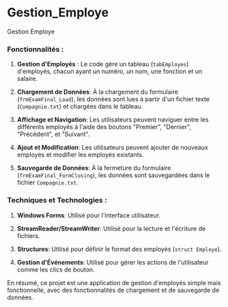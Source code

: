 # Gestion_Employe
Gestion Employe
### Fonctionnalités :

1. **Gestion d'Employés** : Le code gère un tableau (`tabEmployes`) d'employés, chacun ayant un numéro, un nom, une fonction et un salaire.
   
2. **Chargement de Données**: À la chargement du formulaire (`frmExamFinal_Load`), les données sont lues à partir d'un fichier texte (`Compagnie.txt`) et chargées dans le tableau.
  
3. **Affichage et Navigation**: Les utilisateurs peuvent naviguer entre les différents employés à l'aide des boutons "Premier", "Dernier", "Précédent", et "Suivant".

4. **Ajout et Modification**: Les utilisateurs peuvent ajouter de nouveaux employés et modifier les employés existants.

5. **Sauvegarde de Données**: À la fermeture du formulaire (`frmExamFinal_FormClosing`), les données sont sauvegardées dans le fichier `Compagnie.txt`.

### Techniques et Technologies :

1. **Windows Forms**: Utilisé pour l'interface utilisateur.
  
2. **StreamReader/StreamWriter**: Utilisé pour la lecture et l'écriture de fichiers.
  
3. **Structures**: Utilisé pour définir le format des employés (`struct Employe`).
  
4. **Gestion d'Événements**: Utilisé pour gérer les actions de l'utilisateur comme les clics de bouton.

En résumé, ce projet est une application de gestion d'employés simple mais fonctionnelle, avec des fonctionnalités de chargement et de sauvegarde de données.
